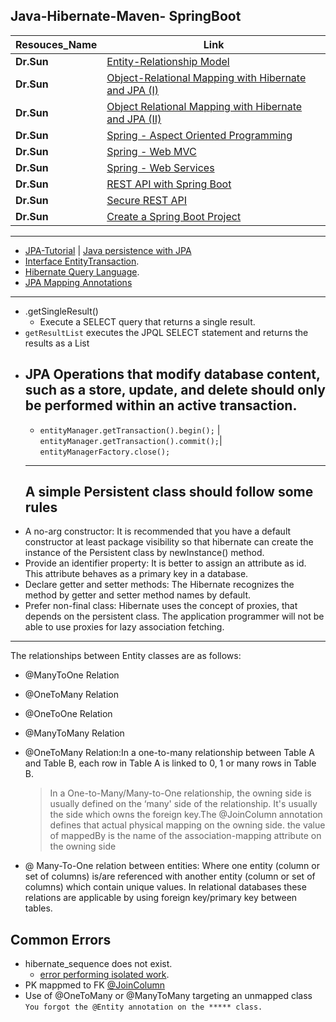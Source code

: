 ## Java-Hibernate-Maven- SpringBoot
Resouces_Name  |Link
--- |---
**Dr.Sun** |[Entity-Relationship Model](https://www.youtube.com/watch?v=gWm3lL7HZUg)
**Dr.Sun** |[Object-Relational Mapping with Hibernate and JPA (I)](https://www.youtube.com/watch?v=L91Lbinp_RU)
**Dr.Sun** |[Object Relational Mapping with Hibernate and JPA (II)](https://www.youtube.com/watch?v=KGM3LqDaO8s)
**Dr.Sun** |[Spring - Aspect Oriented Programming](https://www.youtube.com/watch?v=evjB-SXnZ78)
**Dr.Sun** |[Spring - Web MVC](https://www.youtube.com/watch?v=9_Dldx4fTpQ)
**Dr.Sun** |[Spring - Web Services](https://www.youtube.com/watch?v=srqJ5ujwsA4)
**Dr.Sun** |[REST API with Spring Boot](https://www.youtube.com/watch?v=EsLDbRbEcJU)
**Dr.Sun** |[Secure REST API](https://www.youtube.com/watch?v=V-iiEUsJpC0)
**Dr.Sun** |[Create a Spring Boot Project](https://csns.calstatela.edu/wiki/content/cysun/course_materials/cs5220/spring-boot-rest/)
---

* [JPA-Tutorial](https://github.com/RameshMF/JPA-Tutorial) |   [Java persistence with JPA](https://www.infoworld.com/article/3373652/java-persistence-with-jpa-and-hibernate-part-1-entities-and-relationships.html)
* [Interface EntityTransaction](https://www.objectdb.com/api/java/jpa/EntityTransaction).
* [Hibernate Query Language](https://www.tutorialspoint.com/hibernate/hibernate_query_language.htm).
* [JPA Mapping Annotations](https://www.javaguides.net/2018/11/all-jpa-annotations-mapping-annotations.html)
---
* .getSingleResult()
   * Execute a SELECT query that returns a single result.
*  `getResultList` executes the JPQL SELECT statement and returns the results as a List
* JPA  Operations that modify database content, such as a store, update, and delete should only be performed within an active transaction.
  	---
  - `entityManager.getTransaction().begin();` | `entityManager.getTransaction().commit();`| `entityManagerFactory.close();`
  ---
  A simple Persistent class should follow some rules
  ----
* A no-arg constructor: It is recommended that you have a default constructor at least package visibility so that hibernate can create the   instance of the Persistent class by newInstance() method.
* Provide an identifier property: It is better to assign an attribute as id. This attribute behaves as a primary key in a database.
* Declare getter and setter methods: The Hibernate recognizes the method by getter and setter method names by default.
* Prefer non-final class: Hibernate uses the concept of proxies, that depends on the persistent class. The application programmer will not be able to use proxies for lazy association fetching.


---
   The relationships between Entity classes are as follows:

- @ManyToOne Relation
- @OneToMany Relation
- @OneToOne Relation
- @ManyToMany Relation

- @OneToMany Relation:In a one-to-many relationship between Table A and Table B, each row in Table A is linked to 0, 1 or many rows in Table B.
   > In a One-to-Many/Many-to-One relationship, the owning side is usually defined on the ‘many' side of the relationship. It's usually the side which owns the     foreign key.The @JoinColumn annotation defines that actual physical mapping on the owning side.
   >  the value of mappedBy is the name of the association-mapping attribute on the owning side



- @ Many-To-One relation between entities: Where one entity (column or set of columns) is/are referenced with another entity (column or set of columns) which contain unique values. In relational databases these relations are applicable by using foreign key/primary key between tables.








Common Errors
---
 * hibernate_sequence  does not exist. 
    * [error performing isolated work](https://coderanch.com/t/487173/databases/hibernate-sequence-exist).
 * PK mappmed to FK [@JoinColumn](https://stackoverflow.com/questions/11938253/whats-the-difference-between-joincolumn-and-mappedby-when-using-a-jpa-onetoma)
 * Use of @OneToMany or @ManyToMany targeting an unmapped class `You forgot the @Entity annotation on the ***** class.`
